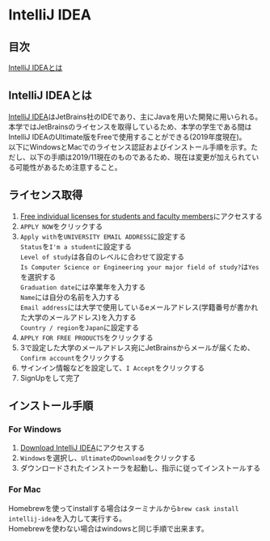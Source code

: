 # IntelliJ IDEA

## 目次

[IntelliJ IDEAとは](IntelliJ_IDEAとは)

## IntelliJ IDEAとは

[IntelliJ IDEA](https://www.jetbrains.com/idea/)はJetBrains社のIDEであり、主にJavaを用いた開発に用いられる。<br/>
本学ではJetBrainsのライセンスを取得しているため、本学の学生である間はIntelliJ IDEAのUltimate版をFreeで使用することができる(2019年度現在)。<br/>
以下にWindowsとMacでのライセンス認証およびインストール手順を示す。ただし、以下の手順は2019/11現在のものであるため、現在は変更が加えられている可能性があるため注意すること。

## ライセンス取得

1. [Free individual licenses for students and faculty members](https://www.jetbrains.com/student/)にアクセスする
2. `APPLY NOW`をクリックする
3. `Apply with`を`UNIVERSITY EMAIL ADDRESS`に設定する<br/>
`Status`を`I'm a student`に設定する<br/>
`Level of study`は各自のレベルに合わせて設定する<br/>
`Is Computer Science or Engineering your major field of study?`は`Yes`を選択する<br/>
`Graduation date`には卒業年を入力する<br/>
`Name`には自分の名前を入力する<br/>
`Email address`には大学で使用しているeメールアドレス(学籍番号が書かれた大学のメールアドレス)を入力する<br/>
`Country / region`を`Japan`に設定する
4. `APPLY FOR FREE PRODUCTS`をクリックする
5. 3で設定した大学のメールアドレス宛にJetBrainsからメールが届くため、`Confirm account`をクリックする
6. サインイン情報などを設定して、`I Accept`をクリックする
7. SignUpをして完了

## インストール手順

### For Windows

1. [Download IntelliJ IDEA](https://www.jetbrains.com/idea/download/)にアクセスする
2. `Windows`を選択し、`Ultimate`の`Download`をクリックする
3. ダウンロードされたインストーラを起動し、指示に従ってインストールする

### For Mac

Homebrewを使ってinstallする場合はターミナルから`brew cask install intellij-idea`を入力して実行する。  
Homebrewを使わない場合はwindowsと同じ手順で出来ます。
